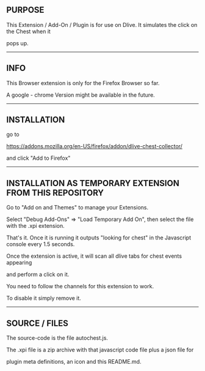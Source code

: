 ## PURPOSE

This Extension / Add-On / Plugin is for use on Dlive. It simulates the click on the Chest when it

pops up.

-----------------------------------------------------------------------------------------

## INFO

This Browser extension is only for the Firefox Browser so far.

A google - chrome Version might be available in the future.

-----------------------------------------------------------------------------------------

## INSTALLATION

go to

https://addons.mozilla.org/en-US/firefox/addon/dlive-chest-collector/

and click "Add to Firefox"

-----------------------------------------------------------------------------------------

## INSTALLATION AS TEMPORARY EXTENSION FROM THIS REPOSITORY

Go to "Add on and Themes" to manage your Extensions.

Select "Debug Add-Ons" => "Load Temporary Add On", then select the file with the .xpi extension.

That's it. Once it is running it outputs "looking for chest" in the Javascript console every 1.5 seconds.

Once the extension is active, it will scan all dlive tabs for chest events appearing

and perform a click on it.

You need to follow the channels for this extension to work.

To disable it simply remove it.

-----------------------------------------------------------------------------------------

## SOURCE / FILES

The source-code is the file autochest.js.

The .xpi file is a zip archive with that javascript code file plus a json file for

plugin meta definitions, an icon and this README.md.

